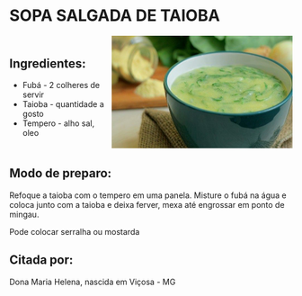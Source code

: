 # SOPA SALGADA DE TAIOBA

<div style="display: flex; align-items: center; justify-content: space-between;">

<div>

## Ingredientes:

- Fubá - 2 colheres de servir
- Taioba - quantidade a gosto
- Tempero - alho sal, oleo

</div>

<div>

<img src="../assets/sopa.jpeg" alt="Sopa de taioba" style="width: auto; height: 200px;">

</div>

</div>

## Modo de preparo:

Refoque a taioba com o tempero em uma panela. Misture o fubá na água e coloca junto com a taioba e deixa ferver, mexa até engrossar em ponto de mingau.

Pode colocar serralha ou mostarda

## Citada por:

Dona Maria Helena, nascida em Viçosa - MG
